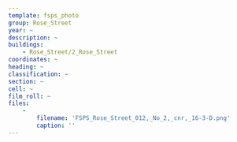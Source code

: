 ```yaml
---
template: fsps_photo
group: Rose_Street
year: ~
description: ~
buildings:
    - Rose_Street/2_Rose_Street
coordinates: ~
heading: ~
classification: ~
section: ~
cell: ~
film_roll: ~
files:
    -
        filename: 'FSPS_Rose_Street_012,_No_2,_cnr,_16-3-D.png'
        caption: ''
---
```

